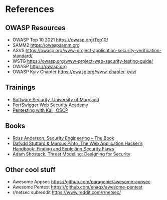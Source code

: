 # References

## OWASP Resources
- OWASP Top 10 2021 https://owasp.org/Top10/ 
- SAMM2 https://owaspsamm.org
- ASVS https://owasp.org/www-project-application-security-verification-standard/
- WSTG https://owasp.org/www-project-web-security-testing-guide/
- OWASP https://owasp.org
- OWASP Kyiv Chapter https://owasp.org/www-chapter-kyiv/

## Trainings
- [Software Security, University of Maryland](https://www.coursera.org/learn/software-security)
- [PortSwigger Web Security Academy](https://portswigger.net/web-security)
- [Pentesting with Kali, OSCP](https://www.offensive-security.com/information-security-training/penetration-testing-training-kali-linux/)

## Books
- [Ross Anderson, Security Engineering – The Book](https://www.cl.cam.ac.uk/~rja14/book.html)
- [Dafydd Stuttard & Marcus Pinto, The Web Application Hacker’s Handbook: Finding and Exploiting Security Flaws](http://mdsec.net/wahh/)
- [Adam Shostack, Threat Modeling: Designing for Security](https://shostack.org/books/threat-modeling-book)

## Other cool stuff
- Awesome Appsec https://github.com/paragonie/awesome-appsec
- Awesome Pentest https://github.com/enaqx/awesome-pentest
- r/netsec subreddit https://www.reddit.com/r/netsec/
